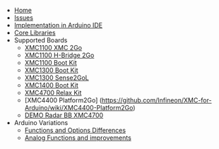* [Home](https://github.com/Infineon/XMC-for-Arduino/wiki)  
* [Issues](https://github.com/Infineon/XMC-for-Arduino/wiki/Issues)
* [Implementation in Arduino IDE](https://github.com/Infineon/XMC-for-Arduino/wiki/Implementation-in-Arduino-IDE)  
* [Core Libraries](https://github.com/Infineon/XMC-for-Arduino/wiki/Core-Libraries)
* Supported Boards
  * [XMC1100 XMC 2Go](https://github.com/Infineon/XMC-for-Arduino/wiki/XMC-2Go)
  * [XMC1100 H-Bridge 2Go](https://github.com/Infineon/XMC-for-Arduino/wiki/XMC1100-H%E2%80%90Bridge-2Go)
  * [XMC1100 Boot Kit](https://github.com/Infineon/XMC-for-Arduino/wiki/XMC1100-Boot-Kit)
  * [XMC1300 Boot Kit](https://github.com/Infineon/XMC-for-Arduino/wiki/XMC1300-Boot-Kit)
  * [XMC1300 Sense2GoL](https://github.com/Infineon/XMC-for-Arduino/wiki/XMC1300-Sense2GoL)
  * [XMC1400 Boot Kit](https://github.com/Infineon/XMC-for-Arduino/wiki/XMC1400-Boot-Kit)
  * [XMC4700 Relax Kit](https://github.com/Infineon/XMC-for-Arduino/wiki/XMC4700-Relax-Kit)
  * [XMC4400 Platform2Go] (https://github.com/Infineon/XMC-for-Arduino/wiki/XMC4400-Platform2Go)
  * [DEMO Radar BB XMC4700](https://github.com/Infineon/XMC-for-Arduino/wiki/DEMO-Radar-BB-XMC4700)
* Arduino Variations
    * [Functions and Options Differences](https://github.com/Infineon/XMC-for-Arduino/wiki/Functions-and-Options-Differences "Known differences between Arduino for AVR and XMC-for-Arduino")
    * [Analog Functions and improvements](https://github.com/Infineon/XMC-for-Arduino/wiki/Analog-Functions-and-Additions "Extra analog functonality over Arduino for AVR and XMC-for-Arduino")
